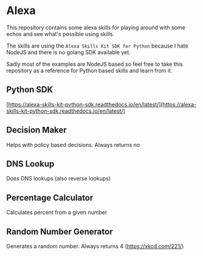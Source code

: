 # Alexa

This repository contains some alexa skills for playing around with some echos and see what's possible using skills.

The skills are using the `Alexa Skills Kit SDK for Python` because I hate NodeJS and there is no golang SDK available yet.

Sadly most of the examples are NodeJS based so feel free to take this repository as a reference for Python based skills and learn from it.

## Python SDK

[https://alexa-skills-kit-python-sdk.readthedocs.io/en/latest/](https://alexa-skills-kit-python-sdk.readthedocs.io/en/latest/)

## Decision Maker

Helps with policy based decisions. Always returns no

## DNS Lookup

Does DNS lookups (also reverse lookups)

## Percentage Calculator

Calculates percent from a given number

## Random Number Generator

Generates a random number. Always returns 4 (https://xkcd.com/221/)